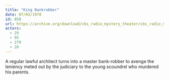 ```yaml
---
title: "King Bankrobber"
date: 07/03/1978
id: 858
url: https://archive.org/download/cbs_radio_mystery_theater/cbs_radio_mystery_theater-0851-0900.zip/cbs_radio_mystery_theater-0851-0900%2Fcbsrmt_0858_king_bankrobber.mp3
actors:
  - 29
  - 95
  - 279
  - 20
---
```

A regular lawful architect turns into a master bank-robber to avenge the leniency meted out by the judiciary to the young scoundrel who murdered his parents.